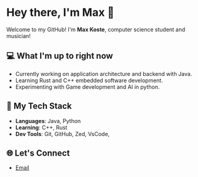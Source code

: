 # Hey there, I'm Max 👋

Welcome to my GitHub! I'm **Max Koste**, computer science student and musician!

## 💻 What I'm up to right now
- Currently working on application architecture and backend with Java.
- Learning Rust and C++ embedded software development.
- Experimenting with Game development and AI in python.
  
## 💪 My Tech Stack
- **Languages**: Java, Python
- **Learning**: C++, Rust
- **Dev Tools**: Git, GitHub, Zed, VsCode, 

## 🌐 Let's Connect
- [Email](mailto:maxkoste@gmail.com)
